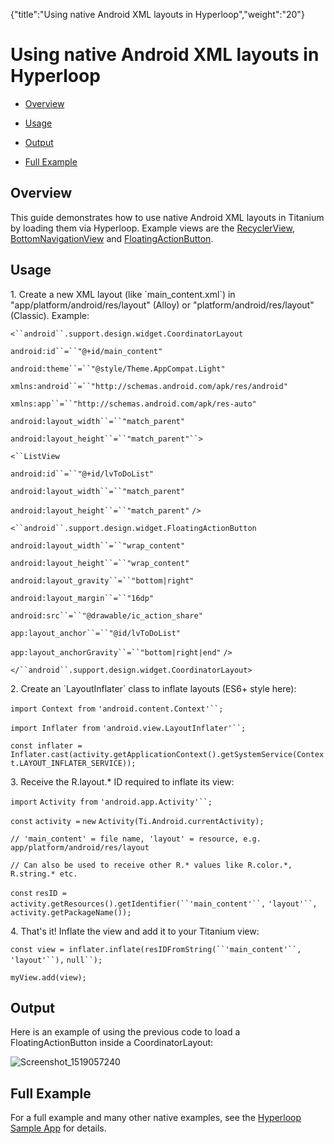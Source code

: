 {"title":"Using native Android XML layouts in Hyperloop","weight":"20"} 

# Using native Android XML layouts in Hyperloop

*   [Overview](#Overview)
    
*   [Usage](#Usage)
    
*   [Output](#Output)
    
*   [Full Example](#FullExample)
    

## Overview

This guide demonstrates how to use native Android XML layouts in Titanium by loading them via Hyperloop. Example views are the [RecyclerView](https://developer.android.com/guide/topics/ui/layout/recyclerview.html), [BottomNavigationView](https://developer.android.com/reference/android/support/design/widget/BottomNavigationView.html) and [FloatingActionButton](https://developer.android.com/reference/android/support/design/widget/FloatingActionButton.html).

## Usage

1\. Create a new XML layout (like \`main\_content.xml\`) in "app/platform/android/res/layout" (Alloy) or "platform/android/res/layout" (Classic). Example:

`<``android``.support.design.widget.CoordinatorLayout`

`android:id``=``"@+id/main_content"`

`android:theme``=``"@style/Theme.AppCompat.Light"`

`xmlns:android``=``"http://schemas.android.com/apk/res/android"`

`xmlns:app``=``"http://schemas.android.com/apk/res-auto"`

`android:layout_width``=``"match_parent"`

`android:layout_height``=``"match_parent"``>`

`<``ListView`

`android:id``=``"@+id/lvToDoList"`

`android:layout_width``=``"match_parent"`

`android:layout_height``=``"match_parent"` `/>`

`<``android``.support.design.widget.FloatingActionButton`

`android:layout_width``=``"wrap_content"`

`android:layout_height``=``"wrap_content"`

`android:layout_gravity``=``"bottom|right"`

`android:layout_margin``=``"16dp"`

`android:src``=``"@drawable/ic_action_share"`

`app:layout_anchor``=``"@id/lvToDoList"`

`app:layout_anchorGravity``=``"bottom|right|end"` `/>`

`</``android``.support.design.widget.CoordinatorLayout>`

2\. Create an \`LayoutInflater\` class to inflate layouts (ES6+ style here):

`import Context from` `'android.content.Context'``;`

`import Inflater from` `'android.view.LayoutInflater'``;`

`const inflater = Inflater.cast(activity.getApplicationContext().getSystemService(Context.LAYOUT_INFLATER_SERVICE));`

3\. Receive the R.layout.\* ID required to inflate its view:

`import` `Activity from` `'android.app.Activity'``;`

`const` `activity =` `new` `Activity(Ti.Android.currentActivity);`

`// 'main_content' = file name, 'layout' = resource, e.g. app/platform/android/res/layout`

`// Can also be used to receive other R.* values like R.color.*, R.string.* etc.`

`const` `resID = activity.getResources().getIdentifier(``'main_content'``,` `'layout'``, activity.getPackageName());`

4\. That's it! Inflate the view and add it to your Titanium view:

`const view = inflater.inflate(resIDFromString(``'main_content'``,` `'layout'``),` `null``);`

`myView.add(view);`

## Output

Here is an example of using the previous code to load a FloatingActionButton inside a CoordinatorLayout:

![Screenshot_1519057240](/Images/appc/download/attachments/53872674/Screenshot_1519057240.png)

## Full Example

For a full example and many other native examples, see the [Hyperloop Sample App](https://github.com/appcelerator/hyperloop-examples) for details.
